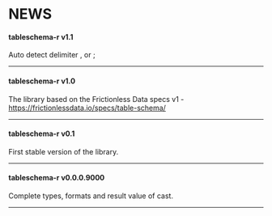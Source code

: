NEWS
================

#### tableschema-r v1.1

Auto detect delimiter , or ;

------------------------------------------------------------------------

#### tableschema-r v1.0

The library based on the Frictionless Data specs v1 - <https://frictionlessdata.io/specs/table-schema/>

------------------------------------------------------------------------

#### tableschema-r v0.1

First stable version of the library.

------------------------------------------------------------------------

#### tableschema-r v0.0.0.9000

Complete types, formats and result value of cast.

------------------------------------------------------------------------
